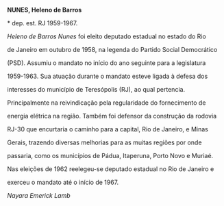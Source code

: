 **NUNES, Heleno de Barros**



\* dep. est. RJ 1959-1967.



*Heleno de Barros Nunes* foi eleito deputado estadual no estado do Rio

de Janeiro em outubro de 1958, na legenda do Partido Social Democrático

(PSD). Assumiu o mandato no início do ano seguinte para a legislatura

1959-1963. Sua atuação durante o mandato esteve ligada à defesa dos

interesses do município de Teresópolis (RJ), ao qual pertencia.

Principalmente na reivindicação pela regularidade do fornecimento de

energia elétrica na região. Também foi defensor da construção da rodovia

RJ-30 que encurtaria o caminho para a capital, Rio de Janeiro, e Minas

Gerais, trazendo diversas melhorias para as muitas regiões por onde

passaria, como os municípios de Pádua, Itaperuna, Porto Novo e Muriaé.



Nas eleições de 1962 reelegeu-se deputado estadual no Rio de Janeiro e

exerceu o mandato até o início de 1967.



*Nayara Emerick Lamb*



